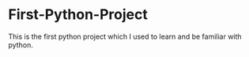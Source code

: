 # First-Python-Project
This is the first python project which I used to learn and be familiar with python.
